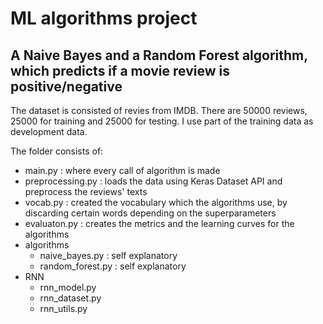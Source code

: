 # ML algorithms project

## A Naive Bayes and a Random Forest algorithm, which predicts if a movie review is positive/negative

The dataset is consisted of revies from IMDB. There are 50000 reviews, 25000 for training and 25000 for testing. I use part of the training data as development data.

The folder consists of: 
- main.py : where every call of algorithm is made
- preprocessing.py : loads the data using Keras Dataset API and preprocess the reviews' texts
- vocab.py : created the vocabulary which the algorithms use, by discarding certain words depending on the superparameters
- evaluaton.py : creates the metrics and the learning curves for the algorithms
- algorithms
  - naive_bayes.py : self explanatory
  - random_forest.py : self explanatory
- RNN
  - rnn_model.py
  - rnn_dataset.py
  - rnn_utils.py
